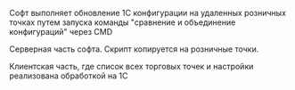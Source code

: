 Софт выполняет обновление 1С конфигурации на удаленных розничных точках путем запуска команды "сравнение и объединение конфигураций" через CMD 

Серверная часть софта. Скрипт копируется на розничные точки.

Клиентская часть, где список всех торговых точек и настройки реализована обработкой на 1С